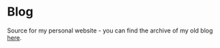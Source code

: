 # Blog
Source for my personal website - you can find the archive of my old blog [here](https://github.com/martinwoodward/blog/tree/gh-pages).


